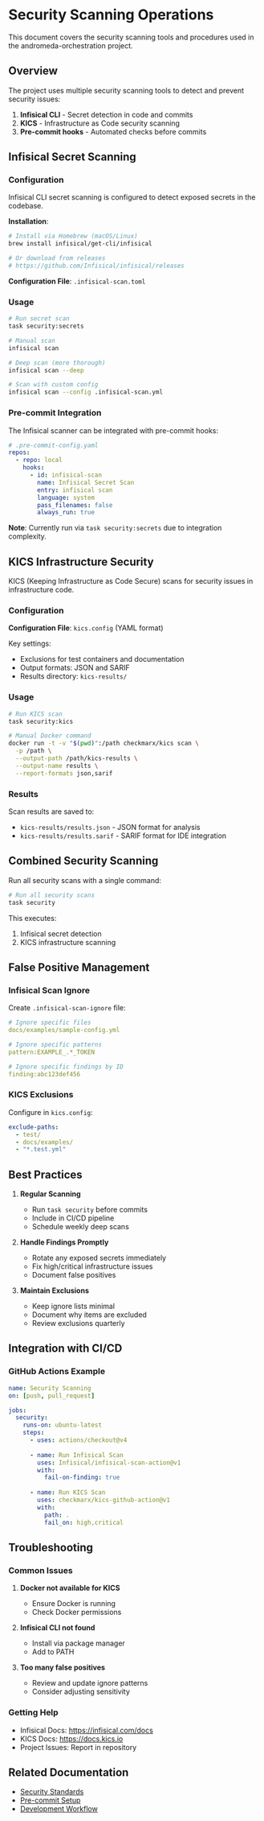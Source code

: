 # Security Scanning Operations

This document covers the security scanning tools and procedures used in the andromeda-orchestration project.

## Overview

The project uses multiple security scanning tools to detect and prevent security issues:

1. **Infisical CLI** - Secret detection in code and commits
2. **KICS** - Infrastructure as Code security scanning
3. **Pre-commit hooks** - Automated checks before commits

## Infisical Secret Scanning

### Configuration

Infisical CLI secret scanning is configured to detect exposed secrets in the codebase.

**Installation**:
```bash
# Install via Homebrew (macOS/Linux)
brew install infisical/get-cli/infisical

# Or download from releases
# https://github.com/Infisical/infisical/releases
```

**Configuration File**: `.infisical-scan.toml`

### Usage

```bash
# Run secret scan
task security:secrets

# Manual scan
infisical scan

# Deep scan (more thorough)
infisical scan --deep

# Scan with custom config
infisical scan --config .infisical-scan.yml
```

### Pre-commit Integration

The Infisical scanner can be integrated with pre-commit hooks:

```yaml
# .pre-commit-config.yaml
repos:
  - repo: local
    hooks:
      - id: infisical-scan
        name: Infisical Secret Scan
        entry: infisical scan
        language: system
        pass_filenames: false
        always_run: true
```

**Note**: Currently run via `task security:secrets` due to integration complexity.

## KICS Infrastructure Security

KICS (Keeping Infrastructure as Code Secure) scans for security issues in infrastructure code.

### Configuration

**Configuration File**: `kics.config` (YAML format)

Key settings:
- Exclusions for test containers and documentation
- Output formats: JSON and SARIF
- Results directory: `kics-results/`

### Usage

```bash
# Run KICS scan
task security:kics

# Manual Docker command
docker run -t -v "$(pwd)":/path checkmarx/kics scan \
  -p /path \
  --output-path /path/kics-results \
  --output-name results \
  --report-formats json,sarif
```

### Results

Scan results are saved to:
- `kics-results/results.json` - JSON format for analysis
- `kics-results/results.sarif` - SARIF format for IDE integration

## Combined Security Scanning

Run all security scans with a single command:

```bash
# Run all security scans
task security
```

This executes:
1. Infisical secret detection
2. KICS infrastructure scanning

## False Positive Management

### Infisical Scan Ignore

Create `.infisical-scan-ignore` file:

```yaml
# Ignore specific files
docs/examples/sample-config.yml

# Ignore specific patterns
pattern:EXAMPLE_.*_TOKEN

# Ignore specific findings by ID
finding:abc123def456
```

### KICS Exclusions

Configure in `kics.config`:

```yaml
exclude-paths:
  - test/
  - docs/examples/
  - "*.test.yml"
```

## Best Practices

1. **Regular Scanning**
   - Run `task security` before commits
   - Include in CI/CD pipeline
   - Schedule weekly deep scans

2. **Handle Findings Promptly**
   - Rotate any exposed secrets immediately
   - Fix high/critical infrastructure issues
   - Document false positives

3. **Maintain Exclusions**
   - Keep ignore lists minimal
   - Document why items are excluded
   - Review exclusions quarterly

## Integration with CI/CD

### GitHub Actions Example

```yaml
name: Security Scanning
on: [push, pull_request]

jobs:
  security:
    runs-on: ubuntu-latest
    steps:
      - uses: actions/checkout@v4
      
      - name: Run Infisical Scan
        uses: Infisical/infisical-scan-action@v1
        with:
          fail-on-finding: true
      
      - name: Run KICS Scan
        uses: checkmarx/kics-github-action@v1
        with:
          path: .
          fail_on: high,critical
```

## Troubleshooting

### Common Issues

1. **Docker not available for KICS**
   - Ensure Docker is running
   - Check Docker permissions

2. **Infisical CLI not found**
   - Install via package manager
   - Add to PATH

3. **Too many false positives**
   - Review and update ignore patterns
   - Consider adjusting sensitivity

### Getting Help

- Infisical Docs: https://infisical.com/docs
- KICS Docs: https://docs.kics.io
- Project Issues: Report in repository

## Related Documentation

- [Security Standards](../standards/security-standards.md)
- [Pre-commit Setup](../getting-started/pre-commit-setup.md)
- [Development Workflow](../standards/development-workflow.md)
